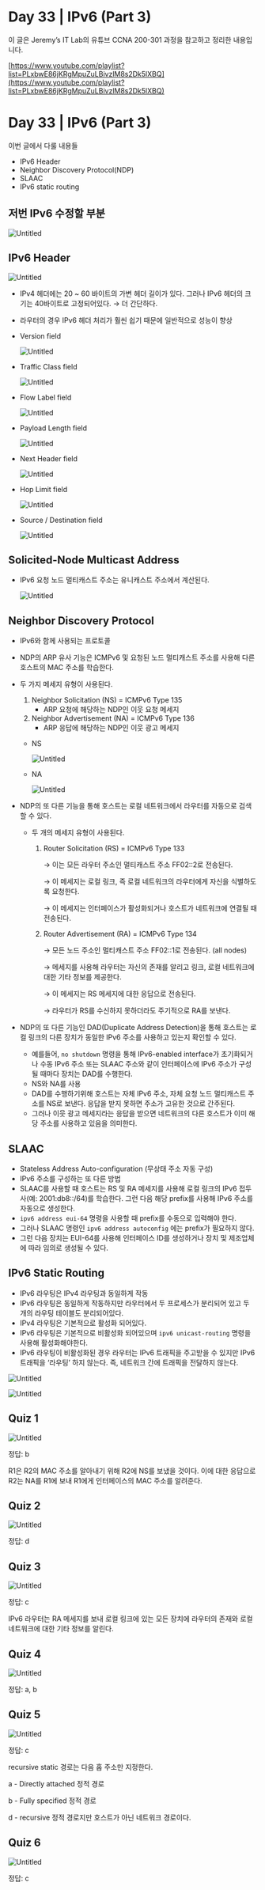 # Day 33 | IPv6 (Part 3)

이 글은 Jeremy’s IT Lab의 유튜브 CCNA 200-301 과정을 참고하고 정리한 내용입니다.

[https://www.youtube.com/playlist?list=PLxbwE86jKRgMpuZuLBivzlM8s2Dk5lXBQ](https://www.youtube.com/playlist?list=PLxbwE86jKRgMpuZuLBivzlM8s2Dk5lXBQ)

# Day 33 | IPv6 (Part 3)

이번 글에서 다룰 내용들

- IPv6 Header
- Neighbor Discovery Protocol(NDP)
- SLAAC
- IPv6 static routing

## 저번 IPv6 수정할 부분

![Untitled](img/Day33/Untitled.png)

## IPv6 Header

![Untitled](img/Day33/Untitled%201.png)

- IPv4 헤더에는 20 ~ 60 바이트의 가변 헤더 길이가 있다. 그러나 IPv6 헤더의 크기는 40바이트로 고정되어있다. → 더 간단하다.
- 라우터의 경우 IPv6 헤더 처리가 훨씬 쉽기 때문에 일반적으로 성능이 향상
- Version field
    
    ![Untitled](img/Day33/Untitled%202.png)
    
- Traffic Class field
    
    ![Untitled](img/Day33/Untitled%203.png)
    
- Flow Label field
    
    ![Untitled](img/Day33/Untitled%204.png)
    
- Payload Length field
    
    ![Untitled](img/Day33/Untitled%205.png)
    
- Next Header field
    
    ![Untitled](img/Day33/Untitled%206.png)
    
- Hop Limit field
    
    ![Untitled](img/Day33/Untitled%207.png)
    
- Source / Destination field
    
    ![Untitled](img/Day33/Untitled%208.png)
    

## Solicited-Node Multicast Address

- IPv6 요청 노드 멀티캐스트 주소는 유니캐스트 주소에서 계산된다.
    
    ![Untitled](img/Day33/Untitled%209.png)
    

## Neighbor Discovery Protocol

- IPv6와 함께 사용되는 프로토콜
- NDP의 ARP 유사 기능은 ICMPv6 및 요청된 노드 멀티캐스트 주소를 사용해 다른 호스트의 MAC 주소를 학습한다.
- 두 가지 메세지 유형이 사용된다.
    1. Neighbor Solicitation (NS) = ICMPv6 Type 135  
        - ARP 요청에 해당하는 NDP인 이웃 요청 메세지
    2. Neighbor Advertisement (NA) = ICMPv6 Type 136
        - ARP 응답에 해당하는 NDP인 이웃 광고 메세지
    - NS
        
        ![Untitled](img/Day33/Untitled%2010.png)
        
    - NA
        
        ![Untitled](img/Day33/Untitled%2011.png)
        
- NDP의 또 다른 기능을 통해 호스트는 로컬 네트워크에서 라우터를 자동으로 검색할 수 있다.
    - 두 개의 메세지 유형이 사용된다.
        1. Router Solicitation (RS) = ICMPv6 Type 133
            
            → 이는 모든 라우터 주소인 멀티캐스트 주소 FF02::2로 전송된다. 
            
            → 이 메세지는 로컬 링크, 즉 로컬 네트워크의 라우터에게 자신을 식별하도록 요청한다. 
            
            → 이 메세지는 인터페이스가 활성화되거나 호스트가 네트워크에 연결될 때 전송된다. 
            
        2. Router Advertisement (RA) = ICMPv6 Type 134
            
            → 모든 노드 주소인 멀티캐스트 주소 FF02::1로 전송된다. (all nodes)
            
            → 메세지를 사용해 라우터는 자신의 존재를 알리고 링크, 로컬 네트워크에 대한 기타 정보를 제공한다. 
            
            → 이 메세지는 RS 메세지에 대한 응답으로 전송된다. 
            
            → 라우터가 RS를 수신하지 못하더라도 주기적으로 RA를 보낸다. 
            
- NDP의 또 다른 기능인 DAD(Duplicate Address Detection)을 통해 호스트는 로컬 링크의 다른 장치가 동일한 IPv6 주소를 사용하고 있는지 확인할 수 있다.
    - 예를들어, `no shutdown` 명령을 통해 IPv6-enabled interface가 초기화되거나 수동 IPv6 주소 또는 SLAAC 주소와 같이 인터페이스에 IPv6 주소가 구성될 때마다 장치는 DAD를 수행한다.
    - NS와 NA를 사용
    - DAD를 수행하기위해 호스트는 자체 IPv6 주소, 자체 요청 노드 멀티캐스트 주소를 NS로 보낸다. 응답을 받지 못하면 주소가 고유한 것으로 간주된다.
    - 그러나 이웃 광고 메세지라는 응답을 받으면 네트워크의 다른 호스트가 이미 해당 주소를 사용하고 있음을 의미한다.
    

## SLAAC

- Stateless Address Auto-configuration (무상태 주소 자동 구성)
- IPv6 주소를 구성하는 또 다른 방법
- SLAAC를 사용할 때 호스트는 RS 및 RA 메세지를 사용해 로컬 링크의 IPv6 접두사(예: 2001:db8::/64)를 학습한다. 그런 다음 해당 prefix를 사용해 IPv6 주소를 자동으로 생성한다.
- `ipv6 address eui-64` 명령을 사용할 때 prefix를 수동으로 입력해야 한다.
- 그러나 SLAAC 명령인 `ipv6 address autoconfig` 에는 prefix가 필요하지 않다.
- 그런 다음 장치는 EUI-64를 사용해 인터페이스 ID를 생성하거나 장치 및 제조업체에 따라 임의로 생성될 수 있다.

## IPv6 Static Routing

- IPv6 라우팅은 IPv4 라우팅과 동일하게 작동
- IPv6 라우팅은 동일하게 작동하지만 라우터에서 두 프로세스가 분리되어 있고 두 개의 라우팅 테이블도 분리되어있다.
- IPv4 라우팅은 기본적으로 활성화 되어있다.
- IPv6 라우팅은 기본적으로 비활성화 되어있으며 `ipv6 unicast-routing` 명령을 사용해 활성화해야한다.
- IPv6 라우팅이 비활성화된 경우 라우터는 IPv6 트래픽을 주고받을 수 있지만 IPv6 트래픽을 ‘라우팅’ 하지 않는다. 즉, 네트워크 간에 트래픽을 전달하지 않는다.

![Untitled](img/Day33/Untitled%2012.png)

![Untitled](img/Day33/Untitled%2013.png)

## Quiz 1

![Untitled](img/Day33/Untitled%2014.png)

정답: b

R1은 R2의 MAC 주소를 알아내기 위해 R2에 NS를 보냈을 것이다. 이에 대한 응답으로 R2는 NA를 R1에 보내 R1에게 인터페이스의 MAC 주소를 알려준다. 

## Quiz 2

![Untitled](img/Day33/Untitled%2015.png)

정답: d

## Quiz 3

![Untitled](img/Day33/Untitled%2016.png)

정답: c

IPv6 라우터는 RA 메세지를 보내 로컬 링크에 있는 모든 장치에 라우터의 존재와 로컬 네트워크에 대한 기타 정보를 알린다. 

## Quiz 4

![Untitled](img/Day33/Untitled%2017.png)

정답: a, b

## Quiz 5

![Untitled](img/Day33/Untitled%2018.png)

정답: c

recursive static 경로는 다음 홉 주소만 지정한다. 

a - Directly attached 정적 경로 

b - Fully specified 정적 경로  

d - recursive 정적 경로지만 호스트가 아닌 네트워크 경로이다. 

## Quiz 6

![Untitled](img/Day33/Untitled%2019.png)

정답: c